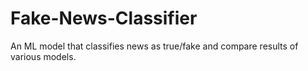 # Fake-News-Classifier
An ML model that classifies news as true/fake and compare results of various models.
